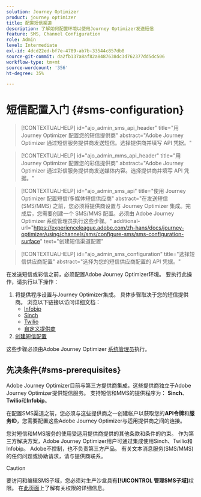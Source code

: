 ```yaml
---
solution: Journey Optimizer
product: journey optimizer
title: 配置短信渠道
description: 了解如何配置环境以使用Journey Optimizer发送短信
feature: SMS, Channel Configuration
role: Admin
level: Intermediate
exl-id: 4dcd22ed-bf7e-4789-ab7b-33544c857db8
source-git-commit: da2fb137a8af82a8487638dc3d762377dd5dc506
workflow-type: tm+mt
source-wordcount: '356'
ht-degree: 35%

---
```


# 短信配置入门 {#sms-configuration}

>[!CONTEXTUALHELP]
>id="ajo_admin_sms_api_header"
>title="用 Journey Optimizer 配置您的短信提供商"
>abstract="Adobe Journey Optimizer 通过短信服务提供商发送短信。选择提供商并填写 API 凭据。"

>[!CONTEXTUALHELP]
>id="ajo_admin_mms_api_header"
>title="用 Journey Optimizer 配置您的彩信提供商"
>abstract="Adobe Journey Optimizer 通过彩信服务提供商发送媒体内容。选择提供商并填写 API 凭据。"

>[!CONTEXTUALHELP]
>id="ajo_admin_sms_api"
>title="使用 Journey Optimizer 配置短信/多媒体短信供应商"
>abstract="在发送短信 (SMS/MMS) 之前，您必须将提供商设置与 Journey Optimizer 集成。完成后，您需要创建一个 SMS/MMS 配置。必须由 Adobe Journey Optimizer 系统管理员执行这些步骤。"
>additional-url="https://experienceleague.adobe.com/zh-hans/docs/journey-optimizer/using/channels/sms/configure-sms/sms-configuration-surface" text="创建短信渠道配置"

>[!CONTEXTUALHELP]
>id="ajo_admin_sms_configuration"
>title="选择短信供应商配置"
>abstract="选择为您的短信供应商配置的 API 凭据。"

在发送短信或彩信之前，必须配置Adobe Journey Optimizer环境。 要执行此操作，请执行以下操作：

1. 将提供程序设置与Journey Optimizer集成。
具体步骤取决于您的短信提供商。 浏览以下链接以访问详细文档：
   * [Infobip](sms-configuration-infobip.md)
   * [Sinch](sms-configuration-sinch.md)
   * [Twilio](sms-configuration-twilio.md)
   * [自定义提供商](sms-configuration-custom.md)
1. [创建短信配置](sms-configuration-surface.md)

这些步骤必须由Adobe Journey Optimizer [系统管理员](../start/path/administrator.md)执行。

## 先决条件{#sms-prerequisites}

Adobe Journey Optimizer目前与第三方提供商集成，这些提供商独立于Adobe Journey Optimizer提供短信服务。 支持短信和MMS的提供程序为： **Sinch**、**Twilio**&#x200B;和&#x200B;**Infobip**。

在配置SMS渠道之前，您必须与这些提供商之一创建帐户以获取您的&#x200B;**API令牌**&#x200B;和&#x200B;**服务ID**，您需要配置这些Adobe Journey Optimizer与适用提供商之间的连接。

您对短信和MMS服务的使用受适用提供商提供的其他条款和条件的约束。 作为第三方解决方案，Adobe Journey Optimizer用户可通过集成使用Sinch、Twilio和Infobip。 Adobe不控制，也不负责第三方产品。 有关文本消息服务(SMS/MMS)的任何问题或协助请求，请与提供商联系。

>[!CAUTION]
>
>要访问和编辑SMS子域，您必须对生产沙盒具有&#x200B;**[!UICONTROL 管理SMS子域]**&#x200B;权限。 在[此页面](../administration/high-low-permissions.md#administration-permissions)上了解有关权限的详细信息。
>

